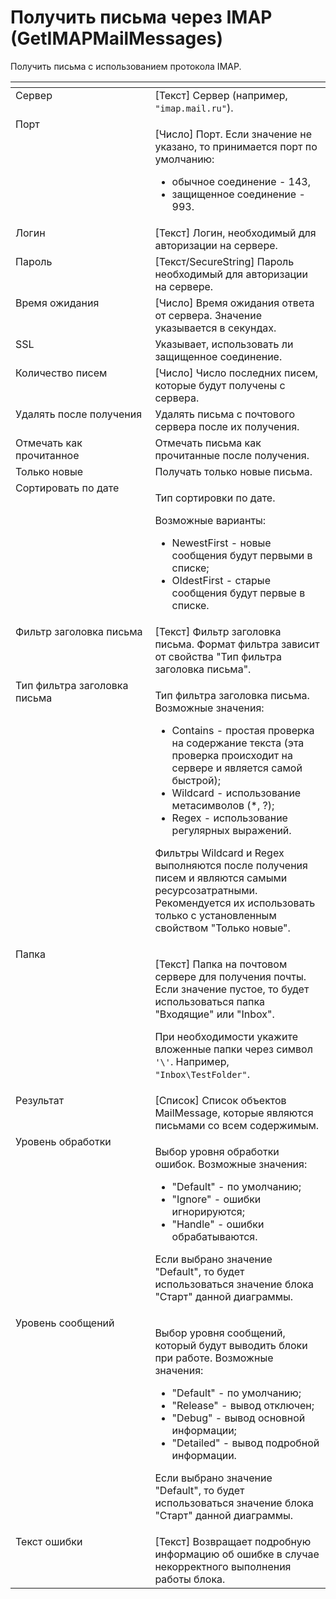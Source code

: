 # Получить письма через IMAP (GetIMAPMailMessages)

Получить письма с использованием протокола IMAP.

<table data-header-hidden><thead><tr><th width="235" valign="top"></th><th width="291" valign="top"></th></tr></thead><tbody><tr><td valign="top">Сервер</td><td valign="top">[Текст] Сервер (например, <code>"imap.mail.ru"</code>).</td></tr><tr><td valign="top">Порт</td><td valign="top"><p>[Число] Порт. Если значение не указано, то принимается порт по умолчанию: </p><ul><li>обычное соединение - 143, </li><li>защищенное соединение - 993.</li></ul></td></tr><tr><td valign="top">Логин</td><td valign="top">[Текст] Логин, необходимый для авторизации на сервере.</td></tr><tr><td valign="top">Пароль</td><td valign="top">[Текст/SecureString] Пароль необходимый для авторизации на сервере.</td></tr><tr><td valign="top">Время ожидания</td><td valign="top">[Число] Время ожидания ответа от сервера. Значение указывается в секундах.</td></tr><tr><td valign="top">SSL</td><td valign="top">Указывает, использовать ли защищенное соединение.</td></tr><tr><td valign="top">Количество писем</td><td valign="top">[Число] Число последних писем, которые будут получены с сервера.</td></tr><tr><td valign="top">Удалять после получения</td><td valign="top">Удалять письма с почтового сервера после их получения.</td></tr><tr><td valign="top">Отмечать как прочитанное</td><td valign="top">Отмечать письма как прочитанные после получения.</td></tr><tr><td valign="top">Только новые</td><td valign="top">Получать только новые письма.</td></tr><tr><td valign="top">Сортировать по дате</td><td valign="top"><p>Тип сортировки по дате. </p><p>Возможные варианты: </p><ul><li>NewestFirst - новые сообщения будут первыми в списке; </li><li>OldestFirst - старые сообщения будут первые в списке.</li></ul></td></tr><tr><td valign="top">Фильтр заголовка письма</td><td valign="top">[Текст] Фильтр заголовка письма. Формат фильтра зависит от свойства "Тип фильтра заголовка письма".</td></tr><tr><td valign="top">Тип фильтра заголовка письма</td><td valign="top"><p>Тип фильтра заголовка письма. Возможные значения: </p><ul><li>Contains - простая проверка на содержание текста (эта проверка происходит на сервере и является самой быстрой); </li><li>Wildcard - использование метасимволов (*, ?); </li><li>Regex - использование регулярных выражений. </li></ul><p>Фильтры Wildcard и Regex выполняются после получения писем и являются самыми ресурсозатратными. Рекомендуется их использовать только с установленным свойством "Только новые".</p></td></tr><tr><td valign="top">Папка</td><td valign="top"><p>[Текст] Папка на почтовом сервере для получения почты. Если значение пустое, то будет использоваться папка "Входящие" или "Inbox". </p><p></p><p>При необходимости укажите вложенные папки через символ <code>'\'</code>. Например, <code>"Inbox\TestFolder"</code>.</p></td></tr><tr><td valign="top">Результат</td><td valign="top">[Список] Список объектов MailMessage, которые являются письмами со всем содержимым.</td></tr><tr><td valign="top">Уровень обработки</td><td valign="top"><p>Выбор уровня обработки ошибок. Возможные значения: </p><ul><li>"Default" - по умолчанию; </li><li>"Ignore" - ошибки игнорируются; </li><li>"Handle" - ошибки обрабатываются. </li></ul><p>Если выбрано значение "Default", то будет использоваться значение блока "Старт" данной диаграммы.</p></td></tr><tr><td valign="top">Уровень сообщений</td><td valign="top"><p>Выбор уровня сообщений, который будут выводить блоки при работе. Возможные значения: </p><ul><li>"Default" - по умолчанию; </li><li>"Release" - вывод отключен; </li><li>"Debug" - вывод основной информации; </li><li>"Detailed" - вывод подробной информации. </li></ul><p>Если выбрано значение "Default", то будет использоваться значение блока "Старт" данной диаграммы.</p></td></tr><tr><td valign="top">Текст ошибки</td><td valign="top">[Текст] Возвращает подробную информацию об ошибке в случае некорректного выполнения работы блока.</td></tr></tbody></table>
